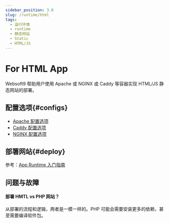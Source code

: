 ```yaml
---
sidebar_position: 3.0
slug: /runtime/html
tags:
  - 运行环境
  - runtime
  - 静态网站
  - Static
  - HTML/JS
---
```


# For HTML App

Websoft9 帮助用户使用 Apache 或 NGINX 或 Caddy 等容器实现 HTML/JS 静态网站的部署。   

## 配置选项{#configs}

- [Apache 配置选项](../apache#configs)
- [Caddy  配置选项](../caddy#configs)
- [NGINX 配置选项](../nginx#configs)

## 部署网站{#deploy}

参考：[App Runtime 入门指南](../runtime#quick)

## 问题与故障

#### 部署 HMTL vs PHP 网站？

从部署的流程和逻辑，两者是一模一样的。PHP 可能会需要安装更多的依赖，甚至需要编译软件包。  